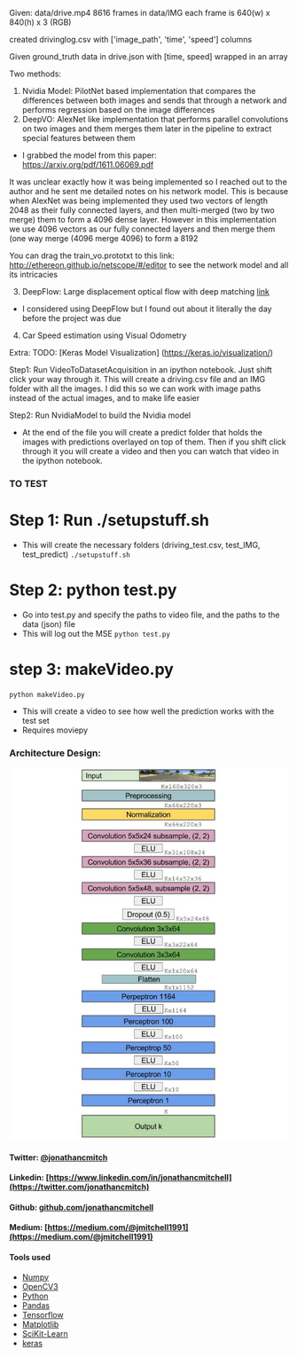 Given: data/drive.mp4
8616 frames in data/IMG
each frame is 640(w) x 840(h) x 3 (RGB)

created drivinglog.csv with ['image_path', 'time', 'speed'] columns

Given ground_truth data in drive.json with [time, speed] wrapped in an array

Two methods:
1) Nvidia Model: PilotNet based implementation that compares the differences between both images and sends that through a network and performs regression based on the image differences
2) DeepVO: AlexNet like implementation that performs parallel convolutions on two images and them merges them later in the pipeline to extract special features between them

* I grabbed the model from this paper: https://arxiv.org/pdf/1611.06069.pdf

It was unclear exactly how it was being implemented so I reached out to the author and he sent me detailed notes on his network model. This is because when AlexNet was being implemented they used two vectors of length 2048 as their fully connected layers, and then multi-merged (two by two merge) them to form a 4096 dense layer. However in this implementation we use 4096 vectors as our fully connected layers and then merge them (one way merge (4096 merge 4096) to form a 8192

You can drag the train_vo.prototxt to this link: http://ethereon.github.io/netscope/#/editor
to see the network model and all its intricacies

3) DeepFlow: Large displacement optical flow with deep matching [link](http://www.cv-foundation.org/openaccess/content_iccv_2013/papers/Weinzaepfel_DeepFlow_Large_Displacement_2013_ICCV_paper.pdf)
* I considered using DeepFlow but I found out about it literally the day before the project was due

4) Car Speed estimation using Visual Odometry

Extra:
TODO: [Keras Model Visualization] (https://keras.io/visualization/)

Step1: Run VideoToDatasetAcquisition in an ipython notebook. Just shift click your way through it. This will create a driving.csv file and an IMG folder with all the images. I did this so we can work with image paths instead of the actual images, and to make life easier

Step2: Run NvidiaModel to build the Nvidia model
* At the end of the file you will create a predict folder that holds the images with predictions overlayed on top of them. Then if you shift click through it you will create a video and then you can watch that video in the ipython notebook.



### TO TEST
# Step 1: Run ./setupstuff.sh 
* This will create the necessary folders (driving_test.csv, test_IMG, test_predict)
`./setupstuff.sh`

# Step 2: python test.py
* Go into test.py and specify the paths to video file, and the paths to the data (json) file
* This will log out the MSE
`python test.py`

# step 3: makeVideo.py
`python makeVideo.py`
* This will create a video to see how well the prediction works with the test set
* Requires moviepy


### Architecture Design:
![architecture design](https://github.com/JonathanCMitchell/CarND-Behavioral-Cloning-P3/blob/Master/plots/Convnet%20Architecture%20Nvidia%20Model.jpg)



#### Twitter: [@jonathancmitch](https://twitter.com/jonathancmitch)
#### Linkedin: [https://www.linkedin.com/in/jonathancmitchell](https://twitter.com/jonathancmitch)
#### Github: [github.com/jonathancmitchell](github.com/jonathancmitchell)
#### Medium: [https://medium.com/@jmitchell1991](https://medium.com/@jmitchell1991)


#### Tools used
* [Numpy](http://www.numpy.org/)
* [OpenCV3](http://pandas.pydata.org/)
* [Python](https://www.python.org/)
* [Pandas](http://pandas.pydata.org/)
* [Tensorflow](https://www.tensorflow.org/)
* [Matplotlib](http://matplotlib.org/api/pyplot_api.html)
* [SciKit-Learn](http://scikit-learn.org/)
* [keras](http://keras.io)